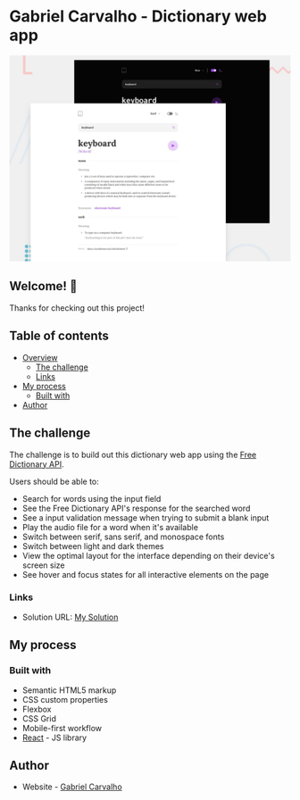 # Gabriel Carvalho - Dictionary web app

![Design preview for the Dictionary web app](./preview.jpg)

## Welcome! 👋

Thanks for checking out this project!

## Table of contents

- [Overview](#overview)
    - [The challenge](#the-challenge)
    - [Links](#links)
- [My process](#my-process)
    - [Built with](#built-with)
- [Author](#author)

## The challenge

The challenge is to build out this dictionary web app using the [Free Dictionary API](https://dictionaryapi.dev/).

Users should be able to:

- Search for words using the input field
- See the Free Dictionary API's response for the searched word
- See a input validation message when trying to submit a blank input
- Play the audio file for a word when it's available
- Switch between serif, sans serif, and monospace fonts
- Switch between light and dark themes
- View the optimal layout for the interface depending on their device's screen size
- See hover and focus states for all interactive elements on the page

### Links

- Solution URL: [My Solution](https://magical-rabanadas-1218c4.netlify.app/)

## My process

### Built with

- Semantic HTML5 markup
- CSS custom properties
- Flexbox
- CSS Grid
- Mobile-first workflow
- [React](https://reactjs.org/) - JS library

## Author

- Website - [Gabriel Carvalho]()
